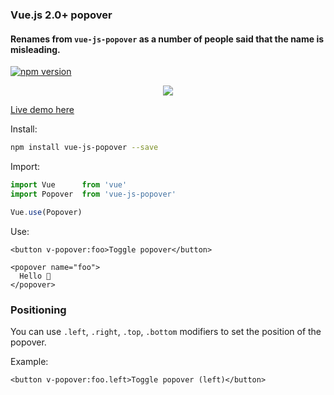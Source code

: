 ### Vue.js 2.0+ popover

#### Renames from `vue-js-popover` as a number of people said that the name is misleading.

[![npm version](https://badge.fury.io/js/vue-js-popover.svg)](https://badge.fury.io/js/vue-js-popover)

<p align="center">
  <img src="https://media.giphy.com/media/xUA7beKmTnr9fkbI6k/giphy.gif">
</p>

[Live demo here](http://vue-js-dropdown.yev.io/)

Install:
```bash
npm install vue-js-popover --save
```
Import:
```javascript
import Vue      from 'vue'
import Popover  from 'vue-js-popover'

Vue.use(Popover)
```
Use:
```vue
<button v-popover:foo>Toggle popover</button>

<popover name="foo">
  Hello 🎉
</popover>
```

### Positioning

You can use `.left`, `.right`, `.top`, `.bottom` modifiers to set the position of the popover.

Example:

```vue
<button v-popover:foo.left>Toggle popover (left)</button>
```
